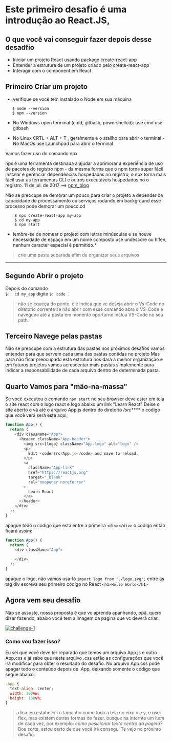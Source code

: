 # Este primeiro desafio é uma introdução ao React.JS, 
## O que você vai conseguir fazer depois desse desadfio

  - Iniciar um projeto React usando package create-react-app
  - Entender a estrutura de um projeto criado pelo create-react-app
  - Interagir com o component em React

## Primeiro Criar um projeto

  - verifique se você tem instalado o Node em sua máquina
```
   $ node --version
   $ npm --version
```

  - No Windows open terminal (cmd, gitbash, powershellcd):
    use cmd <tecla super digite cmd>
    use gitbash <tecla super digite bash>

- No Linux  CRTL + ALT + T , geralmente é o atallho para abrir o terminal
-No MacOs use Launchpad para abrir o terminal

Vamos fazer uso do comando npx
> 
npx é uma ferramenta destinada a ajudar a aprimorar a experiência de uso de pacotes do registro npm - da mesma forma que o npm torna super fácil instalar e gerenciar dependências hospedadas no registro, o npx torna mais fácil usar as ferramentas CLI e outros executáveis ​​hospedados no o registro. 11 de jul. de 2017 ==> [npm_blog](https://blog.npmjs.org/post/162869356040/introducing-npx-an-npm-package-runner#:~:text=npx%20is%20a%20tool%20intended,executables%20hosted%20on%20the%20registry. "npm_blog")

Não se preocupe se demorar um pouco para criar o projeto a depender da capacidade de processamento ou serviços rodando em background esse processo pode demorar um  pouco.cd 

```
	$ npx create-react-app my-app
	$ cd my-app
	$ npm start
```

* lembre-se de nomear o projeto com letras minúsculas e se houve necessidade de espaço em um nome composto use undescore ou hífen, nenhum caracter especial é permitido.*

> crie uma pasta separada afim de organizar seus arquivos


------------

## Segundo Abrir o projeto
Depois do comando  
`$:  cd my_app`
digite 
`$: code .`
> não se equeça do ponto, ele indica que vc deseja abrir o Vs-Code no diretorio corrente
se não abrir com esse comando abra o VS-Code e naveguea até a pasta em monento oporturno inclua VS-Code no seu path.


## Terceiro Navege pelas pastas
Não se preocupe com a estrutura das pastas nos próximos desafios vamos entender para que servem cada uma das pastas contidas no projeto
Mas para não ficar preocupado esta estrutura nos dará a melhor organização e em futuros projetos vamos acrescentar mais pastas simplemente para indicar a responsabilidade de cada arquivo dentro de determinada pasta.

## Quarto Vamos para "mão-na-massa"
Se vocẽ executou o comando `npm start` no seu browser deve estar em tela o site react com o logo react e logo abaixo um link "Learn React"
Deixe o site aberto e vá até o arquivo App.js dentro do diretorio */src*****
o codigo que você verá será este aqui;
```javascript
function App() {
  return (
    <div className="App">
      <header className="App-header">
        <img src={logo} className="App-logo" alt="logo" />
        <p>
          Edit <code>src/App.js</code> and save to reload.
        </p>
        <a
          className="App-link"
          href="https://reactjs.org"
          target="_blank"
          rel="noopener noreferrer"
        >
          Learn React
        </a>
      </header>
    </div>
  );
}
```
apague todo o codigo que está entre a primeira `<div></div>`
o codigo então ficará assim: 
```javascript
function App() {
  return (
    <div className="App">
    
    </div>
  );
}
```
apague o logo, não vamos usa-ló
`import logo from './logo.svg';`
entre as tag div escreva seu primeiro código no React
 `<h1>Hello World</h1>`
 
 ## Agora vem seu desafio
 Não se assuste, nossa proposta é que vc aprenda apanhando, opâ, quero dizer fazendo, abaixo você tem a imagem da pagina que vc deverá criar.

[![challenge-1](https://i.imgur.com/PQ7M9rI.png "challenge-1")](https://i.imgur.com/PQ7M9rI.png "challenge-1")

### Como vou fazer isso?
Eu sei que você deve ter reparado que temos um arquivo App.js e outro App.css e já sabe que neste arquivo .css estão as configurações que você irá modificar para obter o resultado do desafio.
No arquivo App.css pode apagar todo o conteúdo depois de .App, deixando somente o código que segue abaixo: 
```javascript
.App {
  text-align: center;
  width: 100vw;
  height: 100vh;
}
```
> dica: eu estabeleci o tamanho como toda a tela no eixo x e y, e usei flex, mas existem  outras formas de fazer.
> busque na internte um item de cada vez, por exemplo:
> *como posicionar texto centro da pagina?*
Boa sorte, estou certo de que você irá consegui
Te vejo no próximo desafio.
